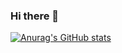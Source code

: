### Hi there 👋


[![Anurag's GitHub stats](https://github-readme-stats.vercel.app/api?username=can-er&show_icons=true&theme=radical)](https://github.com/anuraghazra/github-readme-stats)
<!--
**can-er/can-er** is a ✨ _special_ ✨ repository because its `README.md` (this file) appears on your GitHub profile.

Here are some ideas to get you started:

- 🔭 I’m currently working on ...
- 🌱 I’m currently learning ...
- 👯 I’m looking to collaborate on ...
- 🤔 I’m looking for help with ...
- 💬 Ask me about ...
- 📫 How to reach me: ...
- 😄 Pronouns: ...
- ⚡ Fun fact: ...
-->
